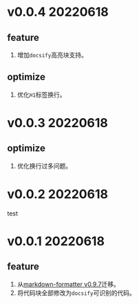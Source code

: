 # v0.0.4 20220618

## feature

1. 增加`docsify`高亮块支持。

## optimize

1. 优化`H1`标签换行。

# v0.0.3 20220618

## optimize

1. 优化换行过多问题。

# v0.0.2 20220618

test

# v0.0.1 20220618

## feature

1. 从[markdown-formatter v0.9.7](https://github.com/sumnow/markdown-formatter)迁移。
2. 将代码块全部修改为`docsify`可识别的代码。
